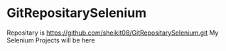 # GitRepositarySelenium
Repositary is https://github.com/sheikit08/GitRepositarySelenium.git
My Selenium Projects will be here
